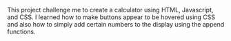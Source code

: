 This project challenge me to create a calculator using HTML, Javascript, and CSS. I learned how to make buttons appear
to be hovered using CSS and also how to simply add certain numbers to the display using the append functions.

